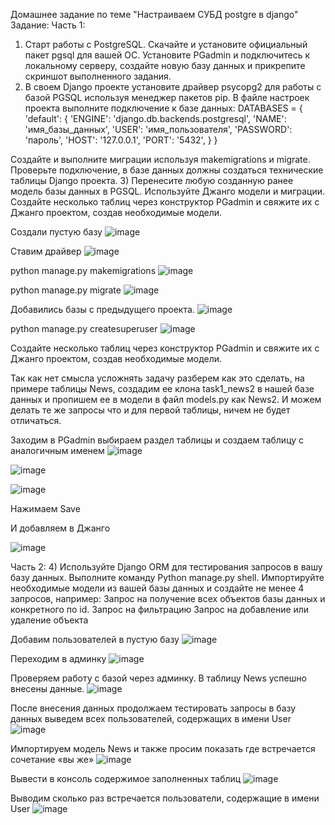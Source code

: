 Домашнее задание по теме "Настраиваем СУБД postgre в django"
Задание:
Часть 1:

1) Старт работы с PostgreSQL. Скачайте и установите официальный пакет pgsql для
вашей ОС. Установите PGadmin и подключитесь к локальному серверу, создайте новую
базу данных и прикрепите скриншот выполненного задания.
2) В своем Django проекте установите драйвер psycopg2 для работы с базой PGSQL
используя менеджер пакетов pip. В файле настроек проекта выполните подключение к
базе данных:
DATABASES = {
'default': {
'ENGINE': 'django.db.backends.postgresql',
'NAME': 'имя_базы_данных',
'USER': 'имя_пользователя',
'PASSWORD': 'пароль',
'HOST': '127.0.0.1',
'PORT': '5432',
}
}

Создайте и выполните миграции используя makemigrations и migrate. Проверьте
подключение, в базе данных должны создаться технические таблицы Django проекта.
3) Перенесите любую созданную ранее модель базы данных в PGSQL. Используйте
Джанго модели и миграции. Создайте несколько таблиц через конструктор PGadmin и
свяжите их с Джанго проектом, создав необходимые модели.


Создали пустую базу 
 ![image](https://github.com/user-attachments/assets/e6698afa-d356-4236-86d5-f4ffa159fee4)


Ставим драйвер 
 ![image](https://github.com/user-attachments/assets/4709e7c7-92ee-45a4-aa46-c70432debdff)


python manage.py makemigrations
![image](https://github.com/user-attachments/assets/55c00af0-f2dc-4e33-9eb5-5cbb778d067b)

 
python manage.py migrate
 ![image](https://github.com/user-attachments/assets/b2e3f039-df90-475d-a802-23c1419b5f09)


Добавились базы с предыдущего проекта.
![image](https://github.com/user-attachments/assets/b2f2ac59-2433-40f3-bd9f-6fb83e64c3a5)

 

python manage.py createsuperuser
 ![image](https://github.com/user-attachments/assets/964d800f-5ee4-4433-96b5-060afb695f20)



Создайте несколько таблиц через конструктор PGadmin и
свяжите их с Джанго проектом, создав необходимые модели.

Так как нет смысла усложнять задачу разберем как это сделать, на примере таблицы News, создадим ее клона task1_news2 в нашей базе данных и пропишем ее в модели в файл models.py как News2. И можем делать те же запросы что и для первой таблицы, ничем не будет отличаться.

Заходим в PGadmin выбираем раздел таблицы и создаем таблицу с аналогичным именем
![image](https://github.com/user-attachments/assets/5491fb32-afdf-4817-ad3f-b47bda7564bd)

![image](https://github.com/user-attachments/assets/d4d7ace7-f181-44a1-bd01-7f4ebc74aa8d)

![image](https://github.com/user-attachments/assets/bb13668a-583b-49e8-95dc-752201f63ad3)


Нажимаем Save

И добавляем в Джанго
 
![image](https://github.com/user-attachments/assets/086bc815-7a2c-4231-a660-253bc3c9a213)



Часть 2:
4) Используйте Django ORM для тестирования запросов в вашу базу данных.
Выполните команду Python manage.py shell. Импортируйте необходимые модели из вашей
базы данных и создайте не менее 4 запросов, например:
Запрос на получение всех объектов базы данных и конкретного по id.
Запрос на фильтрацию
Запрос на добавление или удаление объекта

Добавим пользователей в пустую базу 
![image](https://github.com/user-attachments/assets/85b66ab1-0a13-482a-9db1-151a05fddb51)

 
Переходим в админку
![image](https://github.com/user-attachments/assets/717fa7d7-60f8-4706-adc3-4acddf29d66f)

 
Проверяем работу с базой через админку. В таблицу News успешно внесены данные.
![image](https://github.com/user-attachments/assets/6da0a7e9-f5fa-4b63-a92b-9c7fa35ec7da)

 
После внесения данных продолжаем тестировать запросы в базу данных выведем всех пользователей, содержащих в имени User
 ![image](https://github.com/user-attachments/assets/12426f38-ab5c-4fbd-9b47-d39dae49ea60)


Импортируем модель News и также просим показать где встречается сочетание «вы же»
![image](https://github.com/user-attachments/assets/902ab802-0157-49af-84cb-ff06f7ef0460)

 

Вывести в консоль содержимое заполненных таблиц
![image](https://github.com/user-attachments/assets/e5fd8c0e-5c9b-4626-b76e-63840ea575d6)

 
Выводим сколько раз встречается пользователи, содержащие в имени User
![image](https://github.com/user-attachments/assets/3bbbbc08-a73e-41ff-97d6-936aae94cc7e)

 

